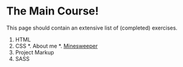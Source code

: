 # The Main Course!
This page should contain an extensive list of (completed) exercises.

1. HTML
2. CSS
	*. About me
	*. <a href="/exercises/2. CSS/2.flexbox">Minesweeper</a>
3. Project Markup
4. SASS



